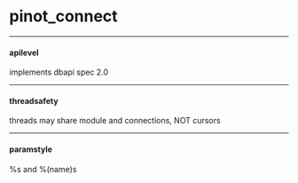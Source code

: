 <a id="pinot_connect"></a>

# pinot\_connect

<a id="pinot_connect.apilevel"></a>

---
#### apilevel

implements dbapi spec 2.0

<a id="pinot_connect.threadsafety"></a>

---
#### threadsafety

threads may share module and connections, NOT cursors

<a id="pinot_connect.paramstyle"></a>

---
#### paramstyle

%s and %(name)s

